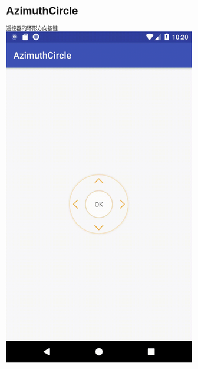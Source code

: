 # AzimuthCircle
遥控器的环形方向按键
<br/>
![](https://github.com/kingpei999/AzimuthCircle/blob/master/untitled.gif)
